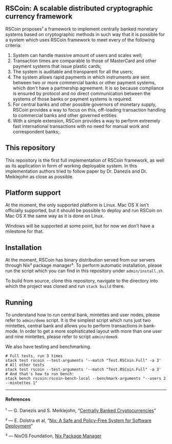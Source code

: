 RSCoin: A scalable distributed cryptographic currency framework
---

RSCoin proposes¹ a framework to implement centrally banked monetary
systems based on cryptographic methods in such way that it is possible
for a system which uses RSCoin framework to meet every of the following
criteria:

  1. System can handle massive amount of users and scales well;
  2. Transaction times are comparable to those of MasterCard and other
     payment systems that issue plastic cards;
  3. The system is auditable and transparent for all the users;
  4. The system allows rapid payments in which instruments are sent between
     two or more commercial banks or other payment systems, which don't
     have a partnership agreement. It is so because compliance is
     ensured by protocol and no direct communication between the systems
     of those banks or payment systems is required.
  5. For central banks and other possible governors of monetary supply,
     RSCoin provides a way to focus on this, off-loading transaction
     handling to commercial banks and other governed entities
  6. With a simple extension, RSCoin provides a way to perform extremely
     fast international transactions with no need for manual work and
     correspondent banks;.

This repository
---

This repository is the first full implementation of RSCoin framework, as
well as its application in form of working deployable system. In this
implementation authors tried to follow paper by Dr. Danezis and Dr.
Meiklejohn as close as possible.

Platform support
---

At the moment, the only supported platform is Linux. Mac OS X isn't
officially supported, but it should be possible to deploy and run RSCoin
on Mac OS X the same way as it is done on Linux.

Windows will be supported at some point, but for now we don't have a
milestone for that.

Installation
---

At the moment, RSCoin has binary distribution served from our servers
through Nix² package manager³. To perform automatic installation, please
run the script which you can find in this repository under
``admin/install.sh``.

To build from source, clone this repository, navigate to the directory
into which the project was cloned and run ``stack build`` there.

Running
---

To understand how to run central bank, mintettes and user nodes, please
refer to ``admin/demo`` script. It is the simplest script which runs
just two mintettes, central bank and allows you to perform transactions
in bank-mode. In order to get a more sophisticated layout with more than
one user and nine mintettes, please refer to script ``admin/demo9``.

We also have testing and benchmarking. 

```
# Full tests, run 3 times
stack test rscoin --test-arguments '--match "Test.RSCoin.Full" -a 3'
# All other tests
stack test rscoin --test-arguments '--match "Test.RSCoin.Full" -a 3'
# And that's how to run bench:
stack bench rscoin:rscoin-bench-local --benchmark-arguments "--users 2 --mintettes 1"
```
---

#### References

¹ — G. Danezis and S. Meiklejohn, “[Centrally Banked Cryptocurrencies](https://eprint.iacr.org/2015/502.pdf)”

² — E. Dolstra et al,
“[Nix: A Safe and Policy-Free System for Software Deployment](http://nixos.org/~eelco/pubs/nspfssd-lisa2004-final.pdf)”

³ — NixOS Foundation, [Nix Package Manager](https://nixos.org/nix/)
